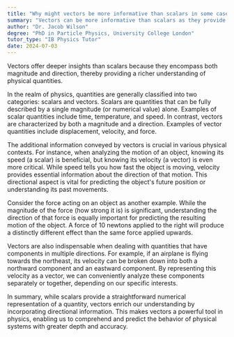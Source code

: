 ```yaml
---
title: "Why might vectors be more informative than scalars in some cases?"
summary: "Vectors can be more informative than scalars as they provide both magnitude and direction, offering a more comprehensive understanding of a physical quantity."
author: "Dr. Jacob Wilson"
degree: "PhD in Particle Physics, University College London"
tutor_type: "IB Physics Tutor"
date: 2024-07-03
---
```


Vectors offer deeper insights than scalars because they encompass both magnitude and direction, thereby providing a richer understanding of physical quantities.

In the realm of physics, quantities are generally classified into two categories: scalars and vectors. Scalars are quantities that can be fully described by a single magnitude (or numerical value) alone. Examples of scalar quantities include time, temperature, and speed. In contrast, vectors are characterized by both a magnitude and a direction. Examples of vector quantities include displacement, velocity, and force.

The additional information conveyed by vectors is crucial in various physical contexts. For instance, when analyzing the motion of an object, knowing its speed (a scalar) is beneficial, but knowing its velocity (a vector) is even more critical. While speed tells you how fast the object is moving, velocity provides essential information about the direction of that motion. This directional aspect is vital for predicting the object's future position or understanding its past movements.

Consider the force acting on an object as another example. While the magnitude of the force (how strong it is) is significant, understanding the direction of that force is equally important for predicting the resulting motion of the object. A force of $10$ newtons applied to the right will produce a distinctly different effect than the same force applied upwards.

Vectors are also indispensable when dealing with quantities that have components in multiple directions. For example, if an airplane is flying towards the northeast, its velocity can be broken down into both a northward component and an eastward component. By representing this velocity as a vector, we can conveniently analyze these components separately or together, depending on our specific interests.

In summary, while scalars provide a straightforward numerical representation of a quantity, vectors enrich our understanding by incorporating directional information. This makes vectors a powerful tool in physics, enabling us to comprehend and predict the behavior of physical systems with greater depth and accuracy.
    